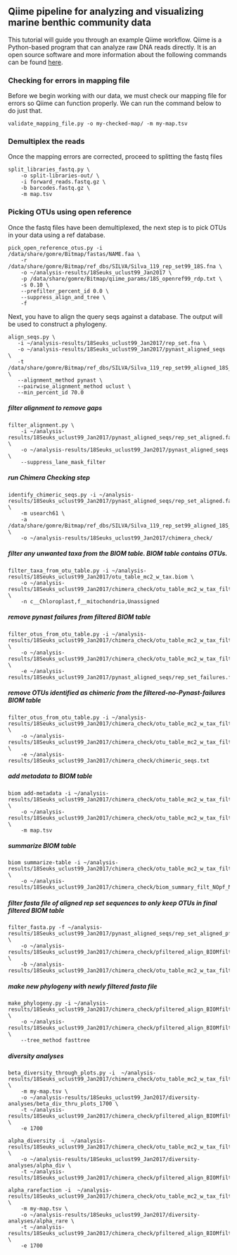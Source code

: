 ## Qiime pipeline for analyzing and visualizing marine benthic community data

This tutorial will guide you through an example Qiime workflow. Qiime is a Python-based program that can analyze raw DNA reads directly. It is an open source software and more information about the following commands can be found [here](http://qiime.org/).

### Checking for errors in mapping file
Before we begin working with our data, we must check our mapping file for errors so Qiime can function properly. We can run the command below to do just that.  
 
```
validate_mapping_file.py -o my-checked-map/ -m my-map.tsv
```

### Demultiplex the reads

Once the mapping errors are corrected, proceed to splitting the fastq files
```
split_libraries_fastq.py \
	-o split-libraries-out/ \
	-i forward_reads.fastq.gz \
	-b barcodes.fastq.gz \
	-m map.tsv
```
### Picking OTUs using open reference

Once the fastq files have been demultiplexed, the next step is to pick OTUs in your data using a ref database. 

```
pick_open_reference_otus.py -i /data/share/gomre/Bitmap/fastas/NAME.faa \
	-r /data/share/gomre/Bitmap/ref_dbs/SILVA/Silva_119_rep_set99_18S.fna \
	-o ~/analysis-results/18Seuks_uclust99_Jan2017 \
	-p /data/share/gomre/Bitmap/qiime_params/18S_openref99_rdp.txt \
	-s 0.10 \
	--prefilter_percent_id 0.0 \
	--suppress_align_and_tree \
	-f
```

Next, you have to align the query seqs against a database. The output will be used to construct a phylogeny.
 
 ```
align_seqs.py \
 	-i ~/analysis-results/18Seuks_uclust99_Jan2017/rep_set.fna \
 	-o ~/analysis-results/18Seuks_uclust99_Jan2017/pynast_aligned_seqs \
 	-t /data/share/gomre/Bitmap/ref_dbs/SILVA/Silva_119_rep_set99_aligned_18S_only.fna \
 	--alignment_method pynast \
	--pairwise_alignment_method uclust \
	--min_percent_id 70.0 
 ```
 
 
##### filter alignment to remove gaps
```
filter_alignment.py \
	-i ~/analysis-results/18Seuks_uclust99_Jan2017/pynast_aligned_seqs/rep_set_aligned.fasta \
	-o ~/analysis-results/18Seuks_uclust99_Jan2017/pynast_aligned_seqs \
	--suppress_lane_mask_filter
```


##### run Chimera Checking step
```
identify_chimeric_seqs.py -i ~/analysis-results/18Seuks_uclust99_Jan2017/pynast_aligned_seqs/rep_set_aligned.fasta \
	-m usearch61 \
	-a /data/share/gomre/Bitmap/ref_dbs/SILVA/Silva_119_rep_set99_aligned_18S_only.fna \
	-o ~/analysis-results/18Seuks_uclust99_Jan2017/chimera_check/ 
```


##### filter any unwanted taxa from the BIOM table. BIOM table contains OTUs.

```
filter_taxa_from_otu_table.py -i ~/analysis-results/18Seuks_uclust99_Jan2017/otu_table_mc2_w_tax.biom \
	-o ~/analysis-results/18Seuks_uclust99_Jan2017/chimera_check/otu_table_mc2_w_tax_filtered.biom \
	-n c__Chloroplast,f__mitochondria,Unassigned
```
##### remove pynast failures from filtered BIOM table
```
filter_otus_from_otu_table.py -i ~/analysis-results/18Seuks_uclust99_Jan2017/chimera_check/otu_table_mc2_w_tax_filtered.biom \
	-o ~/analysis-results/18Seuks_uclust99_Jan2017/chimera_check/otu_table_mc2_w_tax_filtered_NOpynastfail.biom \
	-e ~/analysis-results/18Seuks_uclust99_Jan2017/pynast_aligned_seqs/rep_set_failures.fasta
```

##### remove OTUs identified as chimeric from the filtered-no-Pynast-failures BIOM table
```
filter_otus_from_otu_table.py -i ~/analysis-results/18Seuks_uclust99_Jan2017/chimera_check/otu_table_mc2_w_tax_filtered_NOpynastfail.biom \
	-o ~/analysis-results/18Seuks_uclust99_Jan2017/chimera_check/otu_table_mc2_w_tax_filtered_NOpynastfail_NOchimeras.biom \
	-e ~/analysis-results/18Seuks_uclust99_Jan2017/chimera_check/chimeric_seqs.txt
```

##### add metadata to BIOM table
```
biom add-metadata -i ~/analysis-results/18Seuks_uclust99_Jan2017/chimera_check/otu_table_mc2_w_tax_filtered_NOpynastfail_NOchimeras.biom \
	-o ~/analysis-results/18Seuks_uclust99_Jan2017/chimera_check/otu_table_mc2_w_tax_filtered_NOpynastfail_NOchimeras_metadata.biom \
	-m map.tsv
```

##### summarize BIOM table
```
biom summarize-table -i ~/analysis-results/18Seuks_uclust99_Jan2017/chimera_check/otu_table_mc2_w_tax_filtered_NOpynastfail_NOchimeras_metadata.biom \
	-o ~/analysis-results/18Seuks_uclust99_Jan2017/chimera_check/biom_summary_filt_NOpf_NOc.txt
```

##### filter fasta file of aligned rep set sequences to only keep OTUs in final filtered BIOM table
```
filter_fasta.py -f ~/analysis-results/18Seuks_uclust99_Jan2017/pynast_aligned_seqs/rep_set_aligned_pfiltered.fasta \
	-o ~/analysis-results/18Seuks_uclust99_Jan2017/chimera_check/pfiltered_align_BIOMfilt.fasta \
	-b ~/analysis-results/18Seuks_uclust99_Jan2017/chimera_check/otu_table_mc2_w_tax_filtered_NOpynastfail_NOchimeras_metadata.biom
```

##### make new phylogeny with newly filtered fasta file
```
make_phylogeny.py -i ~/analysis-results/18Seuks_uclust99_Jan2017/chimera_check/pfiltered_align_BIOMfilt.fasta \
	-o ~/analysis-results/18Seuks_uclust99_Jan2017/chimera_check/pfiltered_align_BIOMfilt.tre \
	--tree_method fasttree
```

##### diversity analyses 
```
beta_diversity_through_plots.py -i  ~/analysis-results/18Seuks_uclust99_Jan2017/chimera_check/otu_table_mc2_w_tax_filtered_NOpynastfail_NOchimeras_metadata.biom \
	-m my-map.tsv \
	-o ~/analysis-results/18Seuks_uclust99_Jan2017/diversity-analyses/beta_div_thru_plots_1700 \
	-t ~/analysis-results/18Seuks_uclust99_Jan2017/chimera_check/pfiltered_align_BIOMfilt.tre \
	-e 1700
```
```
alpha_diversity -i  ~/analysis-results/18Seuks_uclust99_Jan2017/chimera_check/otu_table_mc2_w_tax_filtered_NOpynastfail_NOchimeras_metadata.biom \
	-o ~/analysis-results/18Seuks_uclust99_Jan2017/diversity-analyses/alpha_div \
	-t ~/analysis-results/18Seuks_uclust99_Jan2017/chimera_check/pfiltered_align_BIOMfilt.tre 
```
```
alpha_rarefaction -i  ~/analysis-results/18Seuks_uclust99_Jan2017/chimera_check/otu_table_mc2_w_tax_filtered_NOpynastfail_NOchimeras_metadata.biom \
	-m my-map.tsv \
	-o ~/analysis-results/18Seuks_uclust99_Jan2017/diversity-analyses/alpha_rare \
	-t ~/analysis-results/18Seuks_uclust99_Jan2017/chimera_check/pfiltered_align_BIOMfilt.tre \
	-e 1700
```